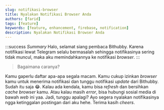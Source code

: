 ```yaml
---
slug: notifikasi-browser
title: Nyalakan Notifikasi Browser Anda
authors: [farid]
tags: [feature]
keywords: [feature, enhancement, firebase, notification]
description: Nyalakan Notifikasi Browser Anda
---
```


:::success _Summary_
Halo, selamat siang pembaca Bithubby. Karena notifikasi lewat Telegram selalu bermasalah sehingga notifikasinya sering tidak muncul, maka aku memindahkannya ke notifikasi _browser_.
:::

<!-- truncate -->

> Bagaimana caranya?

Kamu gaperlu daftar apa-apa segala macam. Kamu cukup izinkan _browser_ kamu untuk menerima notifikasi dan tunggu notifikasi _update_ dari Bithubby. Sudah itu saja 😂. Kalau ada kendala, kamu bisa _refresh_ dan bersihkan _cache browser_ kamu. Atau kalau masih _error_, bisa hubungi sosial media di bawah _web_ ini yaa. Jadi, tunggu apalagi? Ayo segera nyalakan notifikasinya ngga ketinggalan postingan dari aku hehe. Terima kasih _cheers_.
